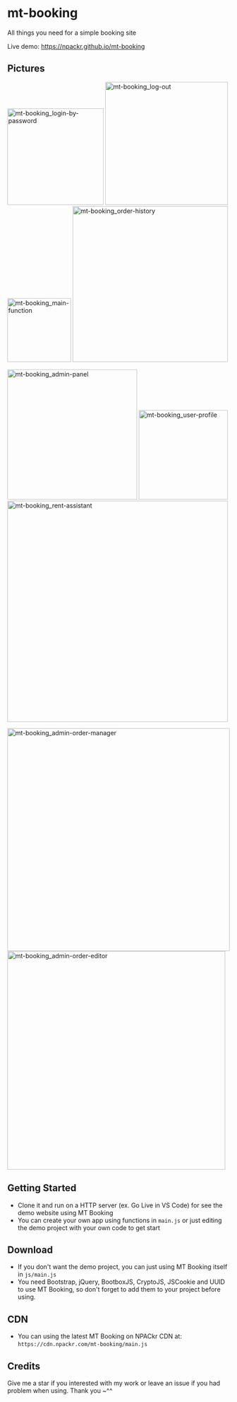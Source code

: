 # mt-booking
All things you need for a simple booking site

Live demo: https://npackr.github.io/mt-booking

## Pictures

<img width="218" alt="mt-booking_login-by-password" src="https://user-images.githubusercontent.com/24362894/176688953-807eed8a-4203-4168-8e34-8e5fdeeb56de.png"> <img width="278" alt="mt-booking_log-out" src="https://user-images.githubusercontent.com/24362894/176688958-6c8ed448-3626-4763-91c5-d762794c9941.png"> <img width="144" alt="mt-booking_main-function" src="https://user-images.githubusercontent.com/24362894/176688961-3f540b0e-2288-43ad-8cb5-bdc91ccce2a2.png"> <img width="352" alt="mt-booking_order-history" src="https://user-images.githubusercontent.com/24362894/176688964-bd0fec1b-5172-4b39-91d7-d06eb413d174.png">

<img width="294" alt="mt-booking_admin-panel" src="https://user-images.githubusercontent.com/24362894/176688952-431f9907-2897-49e5-a4c1-15db9f02cabe.png"> <img width="202" alt="mt-booking_user-profile" src="https://user-images.githubusercontent.com/24362894/176688972-cb925059-c30d-43ea-803e-2a3dbb04283e.png"> <img width="500" alt="mt-booking_rent-assistant" src="https://user-images.githubusercontent.com/24362894/176688966-d8dc4ef7-b420-4686-9fd6-0186997c63cf.png">

<img width="504" alt="mt-booking_admin-order-manager" src="https://user-images.githubusercontent.com/24362894/176688948-7456b285-d5f5-4bc7-b79c-9825e9f4a88c.png"> <img width="494" alt="mt-booking_admin-order-editor" src="https://user-images.githubusercontent.com/24362894/176688941-09e61864-02f0-494f-bcc4-52c9ec8d3bd2.png">

## Getting Started
* Clone it and run on a HTTP server (ex. Go Live in VS Code) for see the demo website using MT Booking
* You can create your own app using functions in `main.js` or just editing the demo project with your own code to get start

## Download
* If you don't want the demo project, you can just using MT Booking itself in `js/main.js`
* You need Bootstrap, jQuery, BootboxJS, CryptoJS, JSCookie and UUID to use MT Booking, so don't forget to add them to your project before using.

## CDN
* You can using the latest MT Booking on NPACkr CDN at:
`https://cdn.npackr.com/mt-booking/main.js`

## Credits
Give me a star if you interested with my work or leave an issue if you had problem when using. Thank you ~^^
